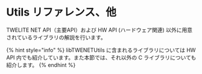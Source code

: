 # Utils リファレンス、他

TWELITE NET API（主要API）および HW API (ハードウェア関連) 以外に用意されているライブラリの解説を行います。

{% hint style="info" %}
libTWENETUtils に含まれるライブラリについては HW API 内でも紹介しています。また本節では、それ以外の C ライブラリについても紹介します。
{% endhint %}
